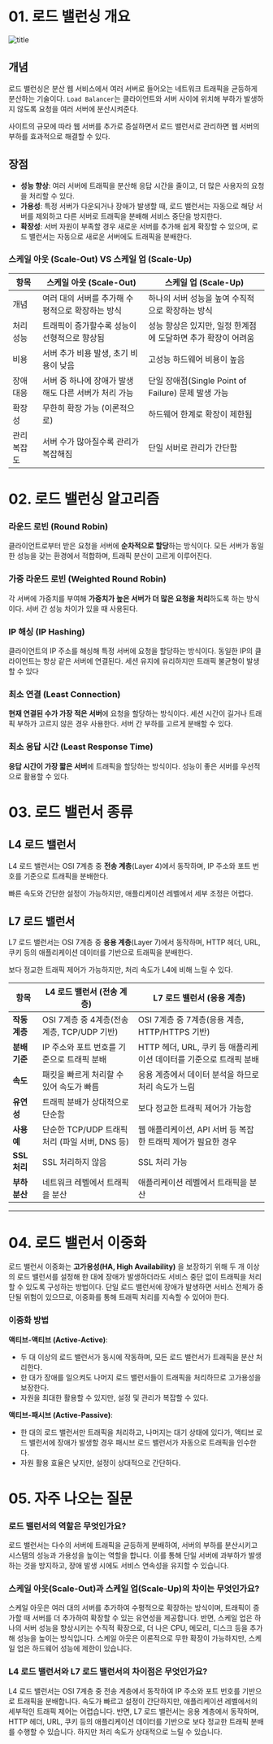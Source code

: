 # 01. 로드 밸런싱 개요

![title](https://miro.medium.com/v2/resize:fit:1400/0*Uz7COYXZqR0keVZT.png)   

## 개념
로드 밸런싱은 분산 웹 서비스에서 여러 서버로 들어오는 네트워크 트래픽을 균등하게 분산하는 기술이다. `Load Balancer`는 클라이언트와 서버 사이에 위치해 부하가 발생하지 않도록 요청을 여러 서버에 분산시켜준다. 

사이트의 규모에 따라 웹 서버를 추가로 증설하면서 로드 밸런서로 관리하면 웹 서버의 부하를 효과적으로 해결할 수 있다.

## 장점
- **성능 향상**: 여러 서버에 트래픽을 분산해 응답 시간을 줄이고, 더 많은 사용자의 요청을 처리할 수 있다.
- **가용성**: 특정 서버가 다운되거나 장애가 발생할 때, 로드 밸런서는 자동으로 해당 서버를 제외하고 다른 서버로 트래픽을 분배해 서비스 중단을 방지한다.
- **확장성**: 서버 자원이 부족할 경우 새로운 서버를 추가해 쉽게 확장할 수 있으며, 로드 밸런서는 자동으로 새로운 서버에도 트래픽을 분배한다.

### 스케일 아웃 (Scale-Out) VS 스케일 업 (Scale-Up)

| 항목                | 스케일 아웃 (Scale-Out)                            | 스케일 업 (Scale-Up)                            |
|--------------------|---------------------------------------------------|------------------------------------------------|
| 개념               | 여러 대의 서버를 추가해 수평적으로 확장하는 방식     | 하나의 서버 성능을 높여 수직적으로 확장하는 방식 |
| 처리 성능          | 트래픽이 증가할수록 성능이 선형적으로 향상됨            | 성능 향상은 있지만, 일정 한계점에 도달하면 추가 확장이 어려움 |
| 비용               | 서버 추가 비용 발생, 초기 비용이 낮음                 | 고성능 하드웨어 비용이 높음                      |
| 장애 대응          | 서버 중 하나에 장애가 발생해도 다른 서버가 처리 가능    | 단일 장애점(Single Point of Failure) 문제 발생 가능 |
| 확장성             | 무한히 확장 가능 (이론적으로)                        | 하드웨어 한계로 확장이 제한됨                     |
| 관리 복잡도        | 서버 수가 많아질수록 관리가 복잡해짐                  | 단일 서버로 관리가 간단함                        |

# 02. 로드 밸런싱 알고리즘

### 라운드 로빈 (Round Robin)
클라이언트로부터 받은 요청을 서버에 **순차적으로 할당**하는 방식이다. 모든 서버가 동일한 성능을 갖는 환경에서 적합하며, 트래픽 분산이 고르게 이루어진다.

### 가중 라운드 로빈 (Weighted Round Robin)
각 서버에 가중치를 부여해 **가중치가 높은 서버가 더 많은 요청을 처리**하도록 하는 방식이다. 서버 간 성능 차이가 있을 때 사용된다.

### IP 해싱 (IP Hashing)
클라이언트의 IP 주소를 해싱해 특정 서버에 요청을 할당하는 방식이다. 동일한 IP의 클라이언트는 항상 같은 서버에 연결된다.
세션 유지에 유리하지만 트래픽 불균형이 발생할 수 있다

### 최소 연결 (Least Connection)
**현재 연결된 수가 가장 적은 서버**에 요청을 할당하는 방식이다. 세션 시간이 길거나 트래픽 부하가 고르지 않은 경우 사용한다.
서버 간 부하를 고르게 분배할 수 있다.

### 최소 응답 시간 (Least Response Time)
**응답 시간이 가장 짧은 서버**에 트래픽을 할당하는 방식이다. 성능이 좋은 서버를 우선적으로 활용할 수 있다.

# 03. 로드 밸런서 종류

## L4 로드 밸런서
L4 로드 밸런서는 OSI 7계층 중 **전송 계층**(Layer 4)에서 동작하며, IP 주소와 포트 번호를 기준으로 트래픽을 분배한다. 

빠른 속도와 간단한 설정이 가능하지만, 애플리케이션 레벨에서 세부 조정은 어렵다.

## L7 로드 밸런서
L7 로드 밸런서는 OSI 7계층 중 **응용 계층**(Layer 7)에서 동작하며, HTTP 헤더, URL, 쿠키 등의 애플리케이션 데이터를 기반으로 트래픽을 분배한다. 

보다 정교한 트래픽 제어가 가능하지만, 처리 속도가 L4에 비해 느릴 수 있다.


| 항목            | L4 로드 밸런서 (전송 계층)                      | L7 로드 밸런서 (응용 계층)                     |
|----------------|------------------------------------------------|------------------------------------------------|
| **작동 계층**    | OSI 7계층 중 4계층(전송 계층, TCP/UDP 기반)       | OSI 7계층 중 7계층(응용 계층, HTTP/HTTPS 기반)  |
| **분배 기준**    | IP 주소와 포트 번호를 기준으로 트래픽 분배           | HTTP 헤더, URL, 쿠키 등 애플리케이션 데이터를 기준으로 트래픽 분배 |
| **속도**        | 패킷을 빠르게 처리할 수 있어 속도가 빠름            | 응용 계층에서 데이터 분석을 하므로 처리 속도가 느림 |
| **유연성**       | 트래픽 분배가 상대적으로 단순함                  | 보다 정교한 트래픽 제어가 가능함                |
| **사용 예**      | 단순한 TCP/UDP 트래픽 처리 (파일 서버, DNS 등)   | 웹 애플리케이션, API 서버 등 복잡한 트래픽 제어가 필요한 경우 |
| **SSL 처리**     | SSL 처리하지 않음                               | SSL 처리 가능                                   |
| **부하 분산**    | 네트워크 레벨에서 트래픽을 분산                  | 애플리케이션 레벨에서 트래픽을 분산             |

---

# 04. 로드 밸런서 이중화

로드 밸런서 이중화는 **고가용성(HA, High Availability)** 을 보장하기 위해 두 개 이상의 로드 밸런서를 설정해 한 대에 장애가 발생하더라도 서비스 중단 없이 트래픽을 처리할 수 있도록 구성하는 방법이다.
단일 로드 밸런서에 장애가 발생하면 서비스 전체가 중단될 위험이 있으므로, 이중화를 통해 트래픽 처리를 지속할 수 있어야 한다.

### 이중화 방법

**액티브-액티브 (Active-Active)**:
   - 두 대 이상의 로드 밸런서가 동시에 작동하며, 모든 로드 밸런서가 트래픽을 분산 처리한다.
   - 한 대가 장애를 일으켜도 나머지 로드 밸런서들이 트래픽을 처리하므로 고가용성을 보장한다.
   - 자원을 최대한 활용할 수 있지만, 설정 및 관리가 복잡할 수 있다.

**액티브-패시브 (Active-Passive)**:
   - 한 대의 로드 밸런서만 트래픽을 처리하고, 나머지는 대기 상태에 있다가, 액티브 로드 밸런서에 장애가 발생할 경우 패시브 로드 밸런서가 자동으로 트래픽을 인수한다.
   - 자원 활용 효율은 낮지만, 설정이 상대적으로 간단하다.


# 05. 자주 나오는 질문
### 로드 밸런서의 역할은 무엇인가요?
로드 밸런서는 다수의 서버에 트래픽을 균등하게 분배하여, 서버의 부하를 분산시키고 시스템의 성능과 가용성을 높이는 역할을 합니다. 이를 통해 단일 서버에 과부하가 발생하는 것을 방지하고, 장애 발생 시에도 서비스 연속성을 유지할 수 있습니다.

### 스케일 아웃(Scale-Out)과 스케일 업(Scale-Up)의 차이는 무엇인가요?
스케일 아웃은 여러 대의 서버를 추가하여 수평적으로 확장하는 방식이며, 트래픽이 증가할 때 서버를 더 추가하여 확장할 수 있는 유연성을 제공합니다. 
반면, 스케일 업은 하나의 서버 성능을 향상시키는 수직적 확장으로, 더 나은 CPU, 메모리, 디스크 등을 추가해 성능을 높이는 방식입니다. 스케일 아웃은 이론적으로 무한 확장이 가능하지만, 스케일 업은 하드웨어 성능에 제한이 있습니다.

### L4 로드 밸런서와 L7 로드 밸런서의 차이점은 무엇인가요?
L4 로드 밸런서는 OSI 7계층 중 전송 계층에서 동작하여 IP 주소와 포트 번호를 기반으로 트래픽을 분배합니다. 속도가 빠르고 설정이 간단하지만, 애플리케이션 레벨에서의 세부적인 트래픽 제어는 어렵습니다. 반면, L7 로드 밸런서는 응용 계층에서 동작하며, HTTP 헤더, URL, 쿠키 등의 애플리케이션 데이터를 기반으로 보다 정교한 트래픽 분배를 수행할 수 있습니다. 하지만 처리 속도가 상대적으로 느릴 수 있습니다.
